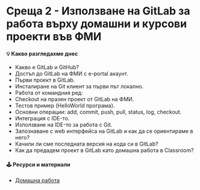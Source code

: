 # Среща 2 - Използване на GitLab за работа върху домашни и курсови проекти във ФМИ
 
#### 💡 Какво разгледахме днес
- Какво е GitLab и GitHub?
- Достъп до GitLab на ФМИ с e-portal акаунт.
- Първи проект в GitLab.
- Инсталиране на Git клиент за първи път локално.
- Работа от командния ред:
- Checkout на празен проект от GitLab на ФМИ.
- Тестов пример (HelloWorld програма).
- Основни операции: add, commit, push, pull, status, log, checkout.
- Интеграция с IDE-то.
- Използване на IDE-то за работа с Git.
- Запознаване с web интерфейса на GitLab и как да се ориентираме в него?
- Качили ли сме последната версия на кода си в GitLab?
- Как да предадем проект в GitLab като домашна работа в Classroom?

<!-- #### 🔗 Полезни линкове -->

#### 🕹️ Ресурси и материали
- [Домашна работа](./hw/)